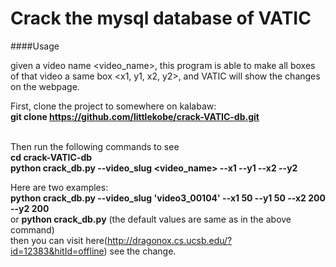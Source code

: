 # Crack the mysql database of VATIC 

####Usage

given a video name <video_name>, this program is able to make all boxes of that video a same box <x1, y1, x2, y2>, and VATIC will show the changes on the webpage.

First, clone the project to somewhere on kalabaw: <br>
  __git clone https://github.com/littlekobe/crack-VATIC-db.git__ <br>
  <br>

Then run the following commands to see <br>
  __cd crack-VATIC-db__ <br>
  __python crack_db.py --video_slug <video_name> --x1 <x1> --y1 <y1> --x2 <x2> --y2 <y2>__ <br>
  
Here are two examples: <br>
  __python crack_db.py --video_slug 'video3_00104' --x1 50 --y1 50 --x2 200 --y2 200__ <br>
  or __python crack_db.py__ (the default values are same as in the above command) <br>
  then you can visit here(http://dragonox.cs.ucsb.edu/?id=12383&hitId=offline) see the change.
  

